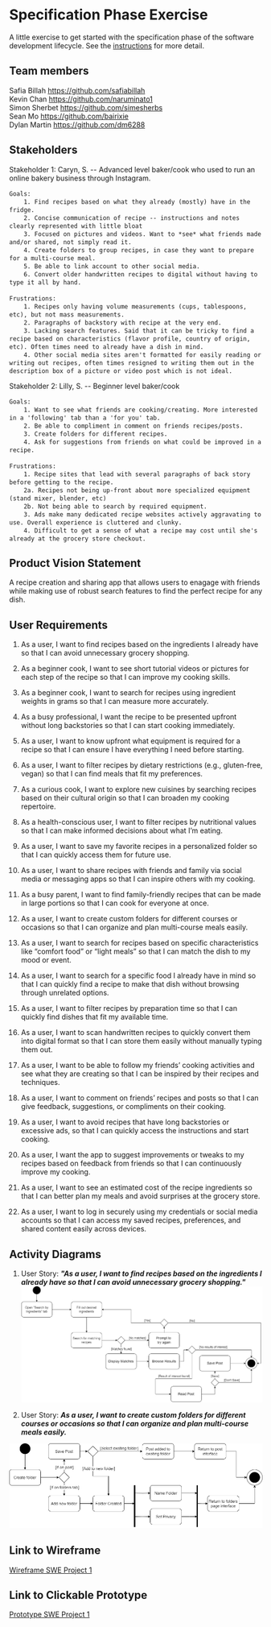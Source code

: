 # Specification Phase Exercise

A little exercise to get started with the specification phase of the software development lifecycle. See the [instructions](instructions.md) for more detail.

## Team members

Safia Billah https://github.com/safiabillah  
Kevin Chan https://github.com/naruminato1  
Simon Sherbet https://github.com/simesherbs  
Sean Mo https://github.com/bairixie  
Dylan Martin https://github.com/dm6288  

## Stakeholders

Stakeholder 1: Caryn, S. -- Advanced level baker/cook who used to run an online bakery business through Instagram.

    Goals:
        1. Find recipes based on what they already (mostly) have in the fridge.
        2. Concise communication of recipe -- instructions and notes clearly represented with little bloat
        3. Focused on pictures and videos. Want to *see* what friends made and/or shared, not simply read it.
        4. Create folders to group recipes, in case they want to prepare for a multi-course meal.
        5. Be able to link account to other social media.
        6. Convert older handwritten recipes to digital without having to type it all by hand.

    Frustrations:
        1. Recipes only having volume measurements (cups, tablespoons, etc), but not mass measurements.
        2. Paragraphs of backstory with recipe at the very end.
        3. Lacking search features. Said that it can be tricky to find a recipe based on characteristics (flavor profile, country of origin, etc). Often times need to already have a dish in mind.
        4. Other social media sites aren't formatted for easily reading or writing out recipes, often times resigned to writing them out in the description box of a picture or video post which is not ideal.

Stakeholder 2: Lilly, S. -- Beginner level baker/cook

    Goals:
        1. Want to see what friends are cooking/creating. More interested in a 'following' tab than a 'for you' tab.
        2. Be able to compliment in comment on friends recipes/posts.
        3. Create folders for different recipes.
        4. Ask for suggestions from friends on what could be improved in a recipe.

    Frustrations:
        1. Recipe sites that lead with several paragraphs of back story before getting to the recipe.
        2a. Recipes not being up-front about more specialized equipment (stand mixer, blender, etc)
        2b. Not being able to search by required equipment.
        3. Ads make many dedicated recipe websites actively aggravating to use. Overall experience is cluttered and clunky.
        4. Difficult to get a sense of what a recipe may cost until she's already at the grocery store checkout.

## Product Vision Statement

A recipe creation and sharing app that allows users to enagage with friends while making use of robust search features to find the perfect recipe for any dish.

## User Requirements

1. As a user, I want to find recipes based on the ingredients I already have so that I can avoid unnecessary grocery shopping.

2. As a beginner cook, I want to see short tutorial videos or pictures for each step of the recipe so that I can improve my cooking skills.

3. As a beginner cook, I want to search for recipes using ingredient weights in grams so that I can measure more accurately.

4. As a busy professional, I want the recipe to be presented upfront without long backstories so that I can start cooking immediately.

5. As a user, I want to know upfront what equipment is required for a recipe so that I can ensure I have everything I need before starting.

6. As a user, I want to filter recipes by dietary restrictions (e.g., gluten-free, vegan) so that I can find meals that fit my preferences.

7. As a curious cook, I want to explore new cuisines by searching recipes based on their cultural origin so that I can broaden my cooking repertoire.

8. As a health-conscious user, I want to filter recipes by nutritional values so that I can make informed decisions about what I’m eating.

9. As a user, I want to save my favorite recipes in a personalized folder so that I can quickly access them for future use.

10. As a user, I want to share recipes with friends and family via social media or messaging apps so that I can inspire others with my cooking.

11. As a busy parent, I want to find family-friendly recipes that can be made in large portions so that I can cook for everyone at once.

12. As a user, I want to create custom folders for different courses or occasions so that I can organize and plan multi-course meals easily.

13. As a user, I want to search for recipes based on specific characteristics like “comfort food” or “light meals” so that I can match the dish to my mood or event.

14. As a user, I want to search for a specific food I already have in mind so that I can quickly find a recipe to make that dish without browsing through unrelated options.

15. As a user, I want to filter recipes by preparation time so that I can quickly find dishes that fit my available time.

16. As a user, I want to scan handwritten recipes to quickly convert them into digital format so that I can store them easily without manually typing them out.

17. As a user, I want to be able to follow my friends’ cooking activities and see what they are creating so that I can be inspired by their recipes and techniques.

18. As a user, I want to comment on friends’ recipes and posts so that I can give feedback, suggestions, or compliments on their cooking.

19. As a user, I want to avoid recipes that have long backstories or excessive ads, so that I can quickly access the instructions and start cooking.

20. As a user, I want the app to suggest improvements or tweaks to my recipes based on feedback from friends so that I can continuously improve my cooking.

21. As a user, I want to see an estimated cost of the recipe ingredients so that I can better plan my meals and avoid surprises at the grocery store.

22. As a user, I want to log in securely using my credentials or social media accounts so that I can access my saved recipes, preferences, and shared content easily across devices.

## Activity Diagrams

1. User Story: **_"As a user, I want to find recipes based on the ingredients I already have so that I can avoid unnecessary grocery shopping."_**
   ![Activity Diagram 1](Images/ActivityDiagram1.png)

2. User Story: **_As a user, I want to create custom folders for different courses or occasions so that I can organize and plan multi-course meals easily._**

![Activity Diagram 1](Images/ActivityDiagram2.png)

## Link to Wireframe
[Wireframe SWE Project 1](https://www.figma.com/file/LdjvzKXXkXycRMVRzxyWYN/wireframe-swe-project-1?type=design&node-id=0-1&mode=design&t=01nhhMwPABZkl5n3-0)

## Link to Clickable Prototype
[Prototype SWE Project 1](https://www.figma.com/proto/LdjvzKXXkXycRMVRzxyWYN/wireframe-swe-project-1?node-id=20-131&node-type=frame&t=E4uENQGhZkXm5ths-1&scaling=scale-down&content-scaling=fixed&page-id=0%3A1&starting-point-node-id=20%3A131)

